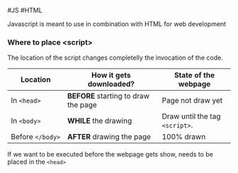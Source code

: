 #JS #HTML 

Javascript is meant to use in combination with HTML for web development


### Where to place \<script\>

The location of the script changes completelly the invocation of the code. 

|Location| How it gets downloaded? |State of the webpage|
|---|---|---|
|In `<head>`|**BEFORE** starting to draw the page|Page not draw yet|
|In `<body>`|**WHILE** the drawing|Draw until the tag `<script>`.|
|Before `</body>`|**AFTER** drawing the page|100% drawn|

If we want to be executed before the webpage gets show, needs to be placed in the `<head>`
